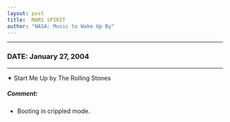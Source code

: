 ```yaml
---
layout: post
title:  MARS SPIRIT
author: "NASA: Music to Wake Up By"
---
```


----
### DATE: January 27, 2004
----
✦ Start Me Up by The Rolling Stones

##### Comment:
* Booting in crippled mode.
